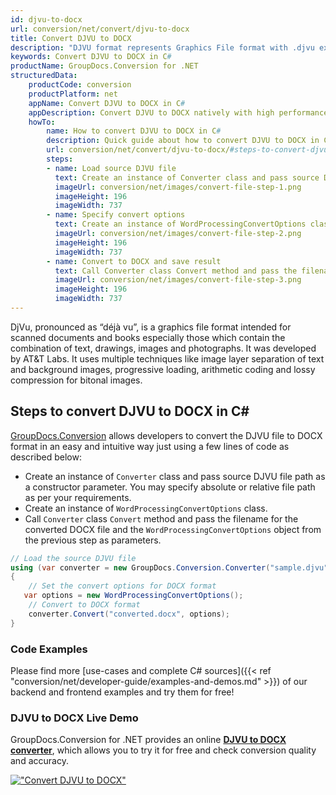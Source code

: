```yaml
---
id: djvu-to-docx
url: conversion/net/convert/djvu-to-docx
title: Convert DJVU to DOCX
description: "DJVU format represents Graphics File format with .djvu extension. Learn how to convert DJVU to DOCX file programmatically in C# language using GroupDocs.Conversion for .NET library."
keywords: Convert DJVU to DOCX in C#
productName: GroupDocs.Conversion for .NET
structuredData:
    productCode: conversion
    productPlatform: net
    appName: Convert DJVU to DOCX in C#
    appDescription: Convert DJVU to DOCX natively with high performance using C# language and server side GroupDocs.Conversion for .NET APIs, without the use of any software like Microsoft or Open Office.
    howTo:
        name: How to convert DJVU to DOCX in C# 
        description: Quick guide about how to convert DJVU to DOCX in C# with high performance and accuracy.
        url: conversion/net/convert/djvu-to-docx/#steps-to-convert-djvu-to-docx-in-c
        steps:
        - name: Load source DJVU file 
          text: Create an instance of Converter class and pass source DJVU file path as a constructor parameter. You may specify absolute or relative file path as per your requirements. 
          imageUrl: conversion/net/images/convert-file-step-1.png
          imageHeight: 196
          imageWidth: 737
        - name: Specify convert options 
          text: Create an instance of WordProcessingConvertOptions class.
          imageUrl: conversion/net/images/convert-file-step-2.png
          imageHeight: 196
          imageWidth: 737
        - name: Convert to DOCX and save result 
          text: Call Converter class Convert method and pass the filename for the converted HTML file and the WordProcessingConvertOptions object from the previous step as parameters.
          imageUrl: conversion/net/images/convert-file-step-3.png
          imageHeight: 196
          imageWidth: 737
---
```


DjVu, pronounced as “déjà vu”, is a graphics file format intended for scanned documents and books especially those which contain the combination of text, drawings, images and photographs. It was developed by AT&T Labs. It uses multiple techniques like image layer separation of text and background images, progressive loading, arithmetic coding and lossy compression for bitonal images.

## Steps to convert DJVU to DOCX in C#

[GroupDocs.Conversion](https://products.groupdocs.com/conversion/net) allows developers to convert the DJVU file to DOCX format in an easy and intuitive way just using a few lines of code as described below:

* Create an instance of `Converter` class and pass source DJVU file path as a constructor parameter. You may specify absolute or relative file path as per your requirements. 
* Create an instance of `WordProcessingConvertOptions` class.
* Call `Converter` class `Convert` method and pass the filename for the converted DOCX file and the `WordProcessingConvertOptions` object from the previous step as parameters.

```csharp
// Load the source DJVU file
using (var converter = new GroupDocs.Conversion.Converter("sample.djvu"))
{
    // Set the convert options for DOCX format
   var options = new WordProcessingConvertOptions();
    // Convert to DOCX format
    converter.Convert("converted.docx", options);
}
```

### Code Examples

Please find more [use-cases and complete C# sources]({{< ref "conversion/net/developer-guide/examples-and-demos.md" >}}) of our backend and frontend examples and try them for free!

### DJVU to DOCX Live Demo

GroupDocs.Conversion for .NET provides an online [**DJVU to DOCX converter**](https://products.groupdocs.app/conversion/djvu-to-docx), which allows you to try it for free and check conversion quality and accuracy.

[!["Convert DJVU to DOCX"](conversion/net/images/convert-to-docx/convert-djvu-to-docx.png)](https://products.groupdocs.app/conversion/djvu-to-docx)